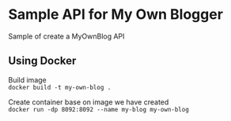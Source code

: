 # Sample API for My Own Blogger

Sample of create a MyOwnBlog API

## Using Docker

Build image<br/>
```docker build -t my-own-blog .```

Create container base on image we have created<br/>
```docker run -dp 8092:8092 --name my-blog my-own-blog```
